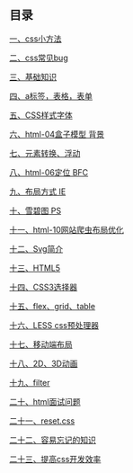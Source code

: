 ## 目录[一、css小方法](css小方法.md)[二、css常见bug](css常见bug.md)[三、基础知识](html-01%20基础知识.md)[四、a标签，表格，表单](html-02%20a标签，表格，表单.md)[五、CSS样式字体](html-03%20CSS样式字体.md)[六、html-04盒子模型 背景](html-04盒子模型%20背景.md)[七、元素转换、浮动](html-05%20元素转换、浮动.md)[八、html-06定位 BFC](html-06定位%20BFC.md)[九、布局方式 IE](html-07%20布局方式%20IE.md)[十、雪碧图 PS](html-08%20雪碧图%20PS.md)[十一、html-10网站爬虫布局优化](html-10网站爬虫布局优化.md)[十二、Svg简介](html-11%20Svg简介.md)[十三、HTML5](html-12%20HTML5.md)[十四、CSS3选择器](html-13%20CSS3选择器.md)[十五、flex、grid、table](html-14%20flex、grid、table.md)[十六、LESS css预处理器](html-15%20LESS%20css预处理器.md)[十七、移动端布局](html-17%20移动端布局.md)[十八、2D、3D动画](html-18%202D、3D动画.md)[十九、filter](html-19%20filter.md)[二十、html面试问题](html面试问题.md)[二十一、reset.css](reset.css.md)[二十二、容易忘记的知识](容易忘记的知识.md)[二十三、提高css开发效率](提高css开发效率.md)<Vssue title="html5、css3" />